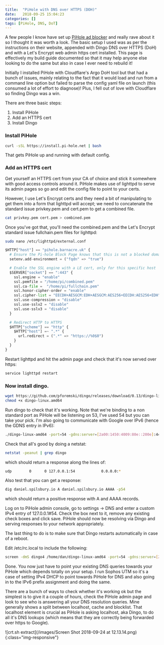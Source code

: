 ```yaml
---
title:  "PiHole with DNS over HTTPS (DOH)"
date:   2018-09-25 15:04:23
categories: []
tags: [PiHole, DNS, DoT]
---
```

A few people I know have set up [PiHole ad blocker][pihole] and really rave about it so I thought it was worth a look. The basic setup I used was as per the instructions on their website, appended with Dingo DNS over HTTPS (DoH) and with a Let's Encrypt web admin https cert installed. This page is effectively my build guide documented so that it may help anyone else looking to do the same but also in case I ever need to rebuild it!

Initially I installed PiHole with Cloudflare's Argo DoH tool but that had a bunch of issues, mainly relating to the fact that it would load and run from a command line option but failed to parse the config yaml file on launch (this consumed a lot of effort to diagnose)! Plus, I fell out of love with Cloudflare so finding Dingo was a win.

There are three basic steps:

1. Install PiHole
2. Add an HTTPS cert
3. Install Dingo

### Install PiHole

``` bash
curl -sSL https://install.pi-hole.net | bash
```

That gets PiHole up and running with default config.

### Add an HTTPS cert

Get yourself an HTTPS cert from your CA of choice and stick it somewhere with good access controls around it. PiHole makes use of lighttpd to serve its admin pages so go and edit the config file to point to your certs.

However, I use Let's Encrypt certs and they need a bit of manipulating to get them into a form that lighttpd will accept; we need to concatenate the standard issue privkey.pem and cert.pem to get a combined file.

``` bash
cat privkey.pem cert.pem > combined.pem
```

Once you've got that, you'll need the combined.pem and the Let's Encrypt standard issue fullchain.pem files for lighttpd:

``` bash
sudo nano /etc/lighttpd/external.conf
```

``` python
$HTTP["host"] == "pihole.barnacre.uk" {
  # Ensure the Pi-hole Block Page knows that this is not a blocked domain
  setenv.add-environment = ("fqdn" => "true")

  # Enable the SSL engine with a LE cert, only for this specific host
  $SERVER["socket"] == ":443" {
    ssl.engine = "enable"
    ssl.pemfile = "/home/pi/combined.pem"
    ssl.ca-file =  "/home/pi/fullchain.pem"
    ssl.honor-cipher-order = "enable"
    ssl.cipher-list = "EECDH+AESGCM:EDH+AESGCM:AES256+EECDH:AES256+EDH"
    ssl.use-compression = "disable"
    ssl.use-sslv2 = "disable"
    ssl.use-sslv3 = "disable"
  }

  # Redirect HTTP to HTTPS
  $HTTP["scheme"] == "http" {
    $HTTP["host"] =~ ".*" {
      url.redirect = (".*" => "https://%0$0")
    }
  }
}
```

Restart lighttpd and hit the admin page and check that it's now served over https:

``` bash
service lighttpd restart
```

### Now install dingo.

``` bash
wget https://github.com/pforemski/dingo/releases/download/0.13/dingo-linux-amd64
chmod +x dingo-linux.amd64
```

Run dingo to check that it's working. Note that we're binding to a non standard port as PiHole will be listening on 53, I've used 54 but you can take your pick. I'm also going to communicate with Google over IPv6 (hence the GDNS entry in IPv6):

``` bash
./dingo-linux-amd64 -port=54 -gdns:server=[2a00:1450:4009:80e::200e]:443
```

Check that all's good by doing a netstat:

``` bash
netstat -peanut | grep dingo
```

which should return a response along the lines of:
``` bash
udp        0      0 127.0.0.1:54            0.0.0.0:*                           0          18951       1135/dingo-linux-am
```

Also test that you can get a response:

``` bash
dig daniel.spilsbury.io A daniel.spilsbury.io AAAA -p54
```

which should return a positive response with A and AAAA records.

Log on to PiHole admin console, go to settings -> DNS and enter a custom IPv4 entry of 127.0.0.1#54. Check the box next to it, remove any existing check boxes and click save.
PiHole should now be resolving via Dingo and serving responses to your network appropriately.

The last thing to do is to make sure that Dingo restarts automatically in case of a reboot.

Edit /etc/rc.local to include the following:

``` bash
screen -dmS dingo4 /home/dan/dingo-linux-amd64 -port=54 -gdns:server=[2a00:1450:4009:80e::200e]:443
```

Done. You now just have to point your existing DNS queries towards your PiHole which depends totally on your setup. I run Sophos UTM so it's a case of setting IPv4 DHCP to point towards PiHole for DNS and also going in to the IPv6 prefix assignment and doing the same.

There are a bunch of ways to check whether it's working ok but the simplest is to give it a couple of hours, check the PiHole admin page and look to see who is answering all your DNS resolution queries. Mine generally shows a split between localhost, cache and blocklist. That localhost element is crucial as PiHole is asking localhost, aka Dingo, to do all it's DNS lookups (which means that they are correctly being forwarded over https to Google).

![crt.sh extract](/images/Screen Shot 2018-09-24 at 12.13.14.png){:class="img-responsive"}

[pihole]:      https://pi-hole.net/
